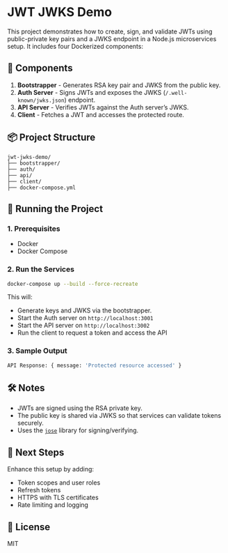 # JWT JWKS Demo

This project demonstrates how to create, sign, and validate JWTs using public-private key pairs and a JWKS endpoint in a Node.js microservices setup. It includes four Dockerized components:

## 🧩 Components

1. **Bootstrapper** - Generates RSA key pair and JWKS from the public key.
2. **Auth Server** - Signs JWTs and exposes the JWKS (`/.well-known/jwks.json`) endpoint.
3. **API Server** - Verifies JWTs against the Auth server’s JWKS.
4. **Client** - Fetches a JWT and accesses the protected route.

## 📦 Project Structure

```
jwt-jwks-demo/
├── bootstrapper/
├── auth/
├── api/
├── client/
├── docker-compose.yml
```

## 🚀 Running the Project

### 1. Prerequisites

- Docker
- Docker Compose

### 2. Run the Services

```bash
docker-compose up --build --force-recreate
```

This will:

- Generate keys and JWKS via the bootstrapper.
- Start the Auth server on `http://localhost:3001`
- Start the API server on `http://localhost:3002`
- Run the client to request a token and access the API

### 3. Sample Output

```bash
API Response: { message: 'Protected resource accessed' }
```

## 🛠️ Notes

- JWTs are signed using the RSA private key.
- The public key is shared via JWKS so that services can validate tokens securely.
- Uses the [`jose`](https://github.com/panva/jose) library for signing/verifying.

## 🧪 Next Steps

Enhance this setup by adding:

- Token scopes and user roles
- Refresh tokens
- HTTPS with TLS certificates
- Rate limiting and logging

## 📜 License

MIT
